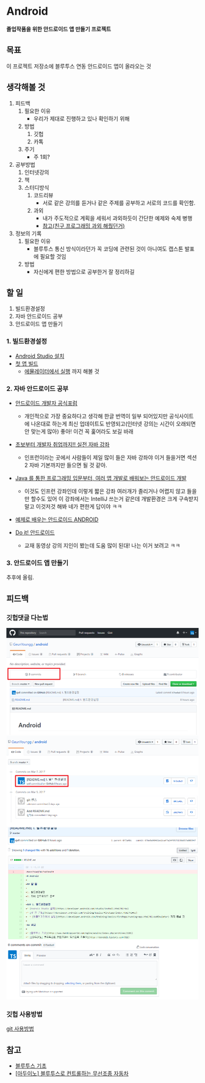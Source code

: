 # Android
**졸업작품을 위한 안드로이드 앱 만들기 프로젝트**

## 목표

이 프로젝트 저장소에 블루투스 연동 안드로이드 앱이 올라오는 것

## 생각해볼 것

1. 피드백
    1. 필요한 이유
        * 우리가 제대로 진행하고 있나 확인하기 위해
    2. 방법
        1. 깃헙
        2. 카톡
    3. 주기
        * 주 1회?
2. 공부방법
    1. 인터넷강의
    2. 책
    3. 스터디방식
        1. 코드리뷰
            * 서로 같은 강의를 듣거나 같은 주제를 공부하고 서로의 코드를 확인함.
        2. 과외
            * 내가 주도적으로 계획을 세워서 과외하듯이 간단한 예제와 숙제 병행
            * [참고(친구 프로그래밍 과외 해줬던거)](https://github.com/qvil/Python)
3. 정보의 기록
    1. 필요한 이유
        * 블루투스 통신 방식이라던가 꼭 코딩에 관련된 것이 아니여도 캡스톤 발표에 필요할 것임
    2. 방법
        * 자신에게 편한 방법으로 공부한거 잘 정리하길

## 할 일

1. 빌드환경설정
2. 자바 안드로이드 공부
3. 안드로이드 앱 만들기

### 1. 빌드환경설정
* [Android Studio 설치](https://developer.android.com/studio/install.html?hl=ko)
* [첫 앱 빌드](https://developer.android.com/training/basics/firstapp/index.html?hl=ko)
  * [에뮬레이터에서 실행](https://developer.android.com/training/basics/firstapp/running-app.html?hl=ko#Emulator) 까지 해볼 것
  
### 2. 자바 안드로이드 공부

* [안드로이드 개발자 공식포럼](https://developer.android.com/training/index.html)
  * 개인적으로 가장 중요하다고 생각해 한글 번역이 일부 되어있지만 공식사이트에 나온대로 하는게 최신 업데이트도 반영되고(인터넷 강의는 시간이 오래되면 안 맞는게 많아) 좋아! 이건 꼭 훑어라도 보길 바래
* [초보부터 개발자 취업까지!! 실전 자바 강좌](https://www.inflearn.com/course/%EC%8B%A4%EC%A0%84-%EC%9E%90%EB%B0%94-%EA%B0%95%EC%A2%8C/)
  * 인프런이라는 곳에서 사람들이 제일 많이 들은 자바 강좌야 이거 들을거면 섹션2 자바 기본까지만 들으면 될 것 같아.
* [Java 를 통한 프로그래밍 입문부터, 여러 앱 개발로 배워보는 안드로이드 개발](https://www.inflearn.com/course/%EC%95%88%EB%93%9C%EB%A1%9C%EC%9D%B4%EB%93%9C-%EA%B0%9C%EB%B0%9C-java-%EB%B0%B0%EC%9A%B0%EA%B8%B0/)
  * 이것도 인프런 강좌인데 이렇게 짧은 강좌 여러개가 졸리거나 어렵지 않고 들을만 할수도 있어 이 강좌에서는 IntelliJ 쓰는거 같은데 개발환경은 크게 구속받지 말고 이것저것 해봐 네가 편한게 답이야 ㅋㅋ
* [예제로 배우는 안드로이드 ANDROID](https://kairo96.gitbooks.io/android/content/ch0.html)

* [Do it! 안드로이드](https://www.youtube.com/watch?v=xO1TlHzZHFU)
  * 교재 동영상 강의 지인이 봤는데 도움 많이 된대! 나는 이거 보려고 ㅋㅋ

### 3. 안드로이드 앱 만들기

추후에 올림.

## 피드백

### 깃헙댓글 다는법

![](img/image1.png)
![](img/image2.png)
![](img/image3.png)

### 깃헙 사용방법
[git 사용방법](./git/guide.md)

## 참고

* [블루투스 기초](http://www.hardcopyworld.com/ngine/aduino/index.php/archives/2101)
* [[아두이노] 블루투스로 컨트롤하는 무선조종 자동차](http://deneb21.tistory.com/311)
